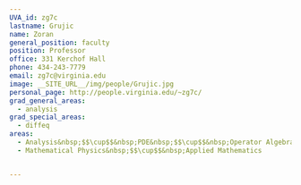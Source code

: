 ```yaml
---
UVA_id: zg7c
lastname: Grujic
name: Zoran
general_position: faculty
position: Professor
office: 331 Kerchof Hall
phone: 434-243-7779
email: zg7c@virginia.edu
image: __SITE_URL__/img/people/Grujic.jpg
personal_page: http://people.virginia.edu/~zg7c/
grad_general_areas:
  - analysis
grad_special_areas:
  - diffeq
areas:
  - Analysis&nbsp;$$\cup$$&nbsp;PDE&nbsp;$$\cup$$&nbsp;Operator Algebras
  - Mathematical Physics&nbsp;$$\cup$$&nbsp;Applied Mathematics


---
```

